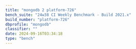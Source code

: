 ```yaml
---
title: "mongodb 2 platform-726"
bench_suite: "24w38 CI Weekly Benchmark - Build 2021.x"
build_number: "platform-726"
dbprofile: "mongodb"
classifier: ""
date: 2024-09-16T03:34:18
type: "bench"
---
```

